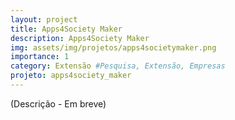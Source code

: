 ```yaml
---
layout: project
title: Apps4Society Maker
description: Apps4Society Maker
img: assets/img/projetos/apps4societymaker.png
importance: 1
category: Extensão #Pesquisa, Extensão, Empresas
projeto: apps4society_maker
---
```


(Descrição - Em breve)

